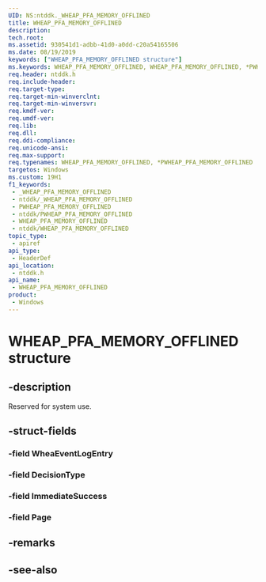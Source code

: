 ```yaml
---
UID: NS:ntddk._WHEAP_PFA_MEMORY_OFFLINED
title: WHEAP_PFA_MEMORY_OFFLINED
description: 
tech.root: 
ms.assetid: 930541d1-adbb-41d0-a0dd-c20a54165506
ms.date: 08/19/2019
keywords: ["WHEAP_PFA_MEMORY_OFFLINED structure"]
ms.keywords: WHEAP_PFA_MEMORY_OFFLINED, WHEAP_PFA_MEMORY_OFFLINED, *PWHEAP_PFA_MEMORY_OFFLINED,
req.header: ntddk.h
req.include-header: 
req.target-type: 
req.target-min-winverclnt: 
req.target-min-winversvr: 
req.kmdf-ver: 
req.umdf-ver: 
req.lib: 
req.dll: 
req.ddi-compliance: 
req.unicode-ansi: 
req.max-support: 
req.typenames: WHEAP_PFA_MEMORY_OFFLINED, *PWHEAP_PFA_MEMORY_OFFLINED
targetos: Windows
ms.custom: 19H1
f1_keywords:
 - _WHEAP_PFA_MEMORY_OFFLINED
 - ntddk/_WHEAP_PFA_MEMORY_OFFLINED
 - PWHEAP_PFA_MEMORY_OFFLINED
 - ntddk/PWHEAP_PFA_MEMORY_OFFLINED
 - WHEAP_PFA_MEMORY_OFFLINED
 - ntddk/WHEAP_PFA_MEMORY_OFFLINED
topic_type:
 - apiref
api_type:
 - HeaderDef
api_location:
 - ntddk.h
api_name:
 - WHEAP_PFA_MEMORY_OFFLINED
product:
 - Windows
---
```


# WHEAP_PFA_MEMORY_OFFLINED structure


## -description

Reserved for system use.

## -struct-fields

### -field WheaEventLogEntry

### -field DecisionType

### -field ImmediateSuccess

### -field Page

## -remarks

## -see-also


